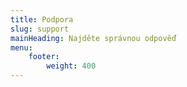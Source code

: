 ```yaml
---
title: Podpora
slug: support
mainHeading: Najděte správnou odpověď
menu:
    footer:
        weight: 400
---
```

